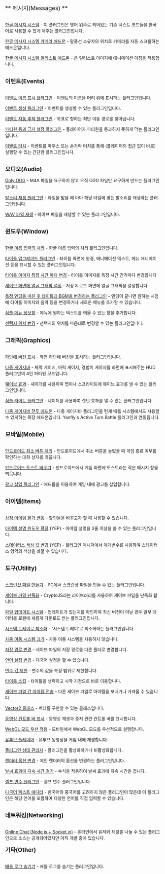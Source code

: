 
<span style="font-size: 14pt;">** 메시지(Messages) ** </span><br><br>

[한글 메시지 시스템](https://raw.githubusercontent.com/biud436/MV/master/RS_MessageSystem.js) - 이 플러그인은 영어 위주로 되어있는 기존 텍스트 코드들을 한국어로 사용할 수 있게 해주는 플러그인입니다. <br>

[한글 메시지 시스템 카메라 애드온](https://raw.githubusercontent.com/biud436/MV/master/RS_MessageSystem_AddOn.js) - 말풍선 소유자의 위치로 카메라를 자동 스크롤하는 애드온입니다.<br>

[한글 메시지 시스템 일러스트 애드온](https://raw.githubusercontent.com/biud436/MV/master/RS_AnimatedFace.js) - 큰 일러스트 이미지에 애니메이션 이징을 적용합니다.<br><br>

<span style="font-size: 14pt;">**이벤트(Events)**</span><br><br>

[이벤트 이름 표시 플러그인](https://raw.githubusercontent.com/biud436/MV/master/RS_EventName.js) - 이벤트의 이름을 머리 위에 표시하는 플러그인입니다.<br>

[이벤트 생성 플러그인](https://raw.githubusercontent.com/biud436/MV/master/RS_EventCreate.js) - 이벤트를 생성할 수 있는 플러그인입니다.<br>

[이벤트 자동 추적 플러그인](https://raw.githubusercontent.com/biud436/MV/master/RS_Chaser.js) - 목표로 향하는 최단 이동 경로를 찾아냅니다.<br>

[파티원 통과 금지 설정 플러그인](https://raw.githubusercontent.com/biud436/MV/master/RS_FollowerPassable.js) - 플레이어가 파티원을 통과하지 못하게 막는 플러그인입니다.<br>

[이벤트 터치](https://raw.githubusercontent.com/biud436/MV/master/RS_EventTouch.js) - 이벤트를 마우스 또는 손가락 터치를 통해 (플레이어의 접근 없이 바로) 실행할 수 있는 간단한 플러그인입니다. <br><br>

<span style="font-size: 14pt;">**오디오(Audio)**</span><br>

[Only OGG](https://raw.githubusercontent.com/biud436/MV/master/RS_OnlyOGG.js) - <span style="line-height: 1.5;">M4A 파일을 요구하지 않고 오직 OGG 파일만 요구하게 만드는 플러그인입니다.</span><br>

[발소리 재생 플러그인](https://raw.githubusercontent.com/biud436/MV/master/RS_WalkingStepSound.js) - 타일을 밟을 때 마다 해당 타일에 맞는 발소리를 재생하는 플러그인입니다. <br>

[WAV 파일 재생](https://raw.githubusercontent.com/biud436/MV/master/RS_WaveSupport.js) - 웨이브 파일을 재생할 수 있는 플러그인입니다.<br><br>

<span style="font-size: 14pt;">**윈도우(Window)**</span><br><br>

[한글 이름 입력의 처리](https://raw.githubusercontent.com/biud436/MV/master/RS_Window_KorNameEdit.js) - 한글 이름 입력의 처리 플러그인입니다.<br>

[타이틀 업그레이드 플러그인](https://raw.githubusercontent.com/biud436/MV/master/RS_ParallaxTitleEx.js) - 타이틀 화면에 원경, 애니메이션 텍스트, 메뉴 애니메이션 등을 표시할 수 있는 플러그인입니다.<br>

[타이틀 이미지 특정 시간 마다 변경](https://raw.githubusercontent.com/biud436/MV/master/RS_AnimatedTitleImage.js) - 타이틀 이미지를 특정 시간 간격마다 변경합니다<br>

[세이브 화면에 얼굴 그래픽 설정](https://raw.githubusercontent.com/biud436/MV/master/RS_SavefileList.js) - 저장 & 로드 화면에 얼굴 그래픽을 설정합니다. <br>

[특정 엔딩을 마친 후 타이틀과 BGM을 변경하는 플러그인](https://raw.githubusercontent.com/biud436/MV/master/RS_TitleManagerEx.js) - 엔딩이 끝나면 원하는 시점에 타이틀 이미지와 음악 등을 변경하거나 새로운 메뉴를 추가할 수 있습니다. <br>

[심플 메뉴 정보창](https://raw.githubusercontent.com/biud436/MV/master/RS_MenuInformation.js) - 메뉴에 원하는 텍스트를 띄울 수 있는 창을 추가합니다.<br>

[선택지 위치 변경](https://raw.githubusercontent.com/biud436/MV/master/RS_Window_ChoiceListPosition.js) - 선택지의 위치를 마음대로 변경할 수 있는 플러그인입니다.<br><br>

<span style="font-size: 14pt;">**그래픽(Graphics)**</span><br><br>

[하단에 버전 표시](https://raw.githubusercontent.com/biud436/MV/master/RS_VersionLayer.js) - 화면 하단에 버전을 표시하는 플러그인입니다.<br>

[다중 게이지바](https://raw.githubusercontent.com/biud436/MV/master/HUD/RS_HUD_4m.js) - 체력 게이지, 마력 게이지, 경험치 게이지를 화면에 표시해주는 HUD 플러그인의 4인 파티원 모드입니다.<br>

[웨이브 효과](https://raw.githubusercontent.com/biud436/MV/master/RS_WaveFilter.js) - 셰이더를 사용하여 맵이나 스프라이트에 웨이브 효과를 낼 수 있는 플러그인입니다.<br>

[심플 라이트 플러그인](https://raw.githubusercontent.com/biud436/MV/master/RS_SimpleLight.js) - 셰이더를 사용하여 랜턴 효과를 낼 수 있는 플러그인입니다.<br>

[다중 게이지바 전투 애드온](https://raw.githubusercontent.com/biud436/MV/master/HUD/RS_HUD_4m_InBattle.js) - 다중 게이지바 플러그인을 턴제 배틀 시스템에서도 사용할 수 있게하는 확장 애드온입니다. Yanfly's Active Turn Battle 플러그인과 연동됩니다.<br><br>

<span style="font-size: 14pt;">**모바일(Mobile)**</span><br><br>

[안드로이드 취소 버튼 처리](https://raw.githubusercontent.com/biud436/MV/master/RS_ExitDialog.js) - 안드로이드에서 취소 버튼을 눌렀을 때 게임 종료 여부를 확인하는 대화 상자를 띄웁니다.<br>

[안드로이드 토스트 띄우기](https://github.com/biud436/MV/tree/master/Android) - 안드로이드에서 게임 화면에 토스트라는 작은 메시지 창을 띄웁니다.<br>

[광고 삽입 플러그인](https://raw.githubusercontent.com/biud436/MV/master/Android/RS_Admob.js) - 애드몹을 이용하여 게임 내에 광고를 삽입합니다.<br><br>

<span style="font-size: 14pt;">**아이템(Items)**</span><br><br>

[상점 아이템 물가 변동](https://raw.githubusercontent.com/biud436/MV/master/RS_ShopSale.js) - 할인율을 바꾸고자 할 때 사용할 수 있습니다.<br>

[아이템 설명 윈도우 확장](http://pastebin.com/raw/M5r7uSvZ) (YEP) - 아이템 설명을 3줄 이상을 쓸 수 있는 플러그인입니다.<br>

[스테이터스 색상 값 변경](http://biud436.blog.me/220604842614) (YEP) - 플러그인 매니저에서 매개변수를 사용하여 스테이터스 영역의 색상을 바꿀 수 있습니다.<br><br>

<span style="font-size: 14pt;">**도구(Utility)**</span><br><br>

[스크린샷 파일 만들기](https://raw.githubusercontent.com/biud436/MV/master/RS_ScreenShot.js) - PC에서 스크린샷 파일을 만들 수 있는 플러그인입니다.<br>

[세이브 파일 난독화](https://raw.githubusercontent.com/biud436/MV/master/RS_CustomCrypto.js) - CryptoJS라는 라이브러리를 사용하여 세이브 파일을 난독화 합니다.<br>

[파일 업데이트 시스템](https://raw.githubusercontent.com/biud436/MV/master/RS_ResourceUpdate.js) - 업데이트가 있는지를 확인하여 최신 버전이 아닐 경우 일부 데이터를 로컬에 새롭게 다운로드 받는 플러그인입니다. <br>

[시스템 트레이로 최소화](https://raw.githubusercontent.com/biud436/MV/master/RS_WinTray.js) - '시스템 트레이'로 최소화하는 플러그인입니다.<br>

[자동 이동 시스템 끄기](http://pastebin.com/raw/h7Pn9ifn) - 자동 이동 시스템을 사용하지 않습니다.<br>

[저장 경로 변경](https://raw.githubusercontent.com/biud436/MV/master/Utils/Nwjs_SavePatch.js) - 세이브 파일의 저장 경로를 다른 폴더로 변경합니다.<br>

[언어 설정 변경](https://raw.githubusercontent.com/biud436/MV/master/RS_Localization.js) - 다국어 설정을 할 수 있습니다.<br>

[변수 값 제한](https://raw.githubusercontent.com/biud436/MV/master/RS_Game_Variables.js) - 변수의 값을 특정 범위로 제한합니다.<br>

[타이틀 스킵](https://raw.githubusercontent.com/biud436/MV/master/RS_TitleSkip.js) - 타이틀을 생략하고 시작 지점으로 바로 이동합니다.<br>

[세이브 파일 간 아이템 전송](https://raw.githubusercontent.com/biud436/MV/master/RS_ItemStream.js) - 다른 세이브 파일로 아이템을 보내거나 가져올 수 있습니다.<br>

[Vector2 클래스](https://github.com/biud436/MV/raw/master/Utils/RS_Vector2.js) - 벡터를 구현할 수 있는 클래스입니다.<br>

[동영상 컨트롤 바 표시](https://raw.githubusercontent.com/biud436/MV/master/RS_VideoControl.js) - 동영상 재생과 중지 관련 컨트롤 바를 표시합니다.<br>

[WebGL 모드 우선 적용](https://github.com/biud436/MV/raw/master/RS_SetRendererType.js) - 모바일에서 WebGL 모드를 우선적으로 실행합니다.<br>

[유투브 플레이어](https://raw.githubusercontent.com/biud436/MV/master/RS_YoutubePlayer.js) - 유투브 동영상을 게임 내에 재생합니다.<br>

[플러그인 상태 관리자](https://github.com/biud436/MV/raw/master/RS_RefreshManager.js) - 플러그인을 활성화하거나 비활성화합니다.<br>

[렌더러 옵션 변경](https://raw.githubusercontent.com/biud436/MV/master/Laboratory/RS_SetRendererOption.js) - 메인 렌더러의 옵션을 변경하는 플러그인입니다. <br>

[날씨 효과에 지속 시간 걸기](https://raw.githubusercontent.com/biud436/MV/master/RS_TimedWeatherEffects.js) - 수식을 적용하여 날씨 효과에 지속 시간을 겁니다.<br>

[셀프 변수 플러그인](https://raw.githubusercontent.com/biud436/MV/master/RS_SelfVariables.js) - 셀프 변수 플러그인입니다.<br>

[다국어 텍스트 에디터](https://raw.githubusercontent.com/biud436/MV/master/RS_InputDialog.js) - 한국어와 중국어를 고려하지 않은 플러그인이 많은데 이 플러그인은 해당 언어를 포함하여 다양한 언어를 직접 입력할 수 있습니다.<br><br>

<span style="font-size: 14pt;">**네트워킹(Networking)**</span><br><br>

[Online Chat (Node.js + Socket.io)](https://github.com/biud436/MV/tree/master/Online) - 온라인에서 유저와 채팅을 나눌 수 있는 플러그인으로 소스는 공개되어있지만 아직 개발 중에 있습니다.<br>

<span style="font-size: 14pt;">**기타(Other)**</span><br><br>

[배틀 로그 숨기기](https://raw.githubusercontent.com/biud436/MV/master/RS_HideBattleLog.js) - 배틀 로그를 숨기는 플러그인입니다.<br>
